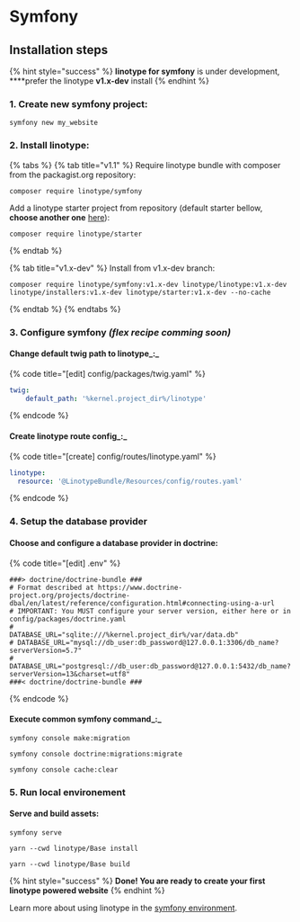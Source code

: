 # Symfony

## Installation steps

{% hint style="success" %}
**linotype for symfony** is under development, ****prefer the linotype **v1.x-dev** install
{% endhint %}

### 1. Create new symfony project:

```
symfony new my_website        
```

### 2. Install linotype:

{% tabs %}
{% tab title="v1.1" %}
Require linotype bundle with composer from the packagist.org repository:

```
composer require linotype/symfony        
```

Add a linotype starter project from repository \(default starter bellow, **choose another one** [here](../exemple/)\):

```text
composer require linotype/starter        
```
{% endtab %}

{% tab title="v1.x-dev" %}
Install from v1.x-dev branch:

```
composer require linotype/symfony:v1.x-dev linotype/linotype:v1.x-dev linotype/installers:v1.x-dev linotype/starter:v1.x-dev --no-cache           
```
{% endtab %}
{% endtabs %}

### 3. Configure symfony _\(flex recipe comming soon\)_

#### Change default twig path to linotype_:_

{% code title="\[edit\] config/packages/twig.yaml" %}
```yaml
twig:
    default_path: '%kernel.project_dir%/linotype'        
```
{% endcode %}

#### Create linotype route config_:_

{% code title="\[create\] config/routes/linotype.yaml" %}
```yaml
linotype:
  resource: '@LinotypeBundle/Resources/config/routes.yaml'        
```
{% endcode %}

### 4. Setup the database provider

#### Choose and configure a database provider in doctrine:

{% code title="\[edit\] .env" %}
```text
###> doctrine/doctrine-bundle ###
# Format described at https://www.doctrine-project.org/projects/doctrine-dbal/en/latest/reference/configuration.html#connecting-using-a-url        
# IMPORTANT: You MUST configure your server version, either here or in config/packages/doctrine.yaml
#
DATABASE_URL="sqlite:///%kernel.project_dir%/var/data.db"
# DATABASE_URL="mysql://db_user:db_password@127.0.0.1:3306/db_name?serverVersion=5.7"
# DATABASE_URL="postgresql://db_user:db_password@127.0.0.1:5432/db_name?serverVersion=13&charset=utf8"
###< doctrine/doctrine-bundle ###
```
{% endcode %}

#### Execute common symfony command_:_

```text
symfony console make:migration        
```

```text
symfony console doctrine:migrations:migrate        
```

```text
symfony console cache:clear        
```

### 5. Run local environement

#### Serve and build assets:

```text
symfony serve        
```

```text
yarn --cwd linotype/Base install       
```

```text
yarn --cwd linotype/Base build        
```

{% hint style="success" %}
**Done! You are ready to create your first linotype powered website**
{% endhint %}

Learn more about using linotype in the [symfony environment](../environement/symfony/).

